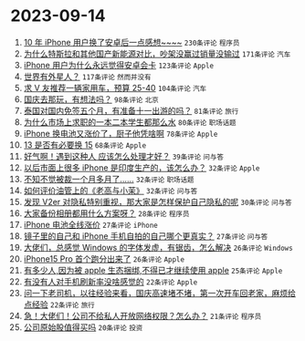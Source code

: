 # 2023-09-14

1. [10 年 iPhone 用户换了安卓后一点感想~~~~](https://www.v2ex.com/t/973658) `230条评论` `程序员`
1. [为什么特斯拉和其他国产新能源对比，吵架没赢过销量没输过](https://www.v2ex.com/t/973606) `171条评论` `汽车`
1. [iPhone 用户为什么永远觉得安卓会卡](https://www.v2ex.com/t/973730) `123条评论` `Apple`
1. [世界有外星人？](https://www.v2ex.com/t/973598) `117条评论` `然而并没有`
1. [求 V 友推荐一辆家用车，预算 25-40](https://www.v2ex.com/t/973630) `104条评论` `汽车`
1. [国庆去那玩，有想法吗？](https://www.v2ex.com/t/973609) `98条评论` `北京`
1. [泰国对国内免签五个月，有准备十一出游的吗？](https://www.v2ex.com/t/973712) `81条评论` `旅行`
1. [为什么市场上求职的一本二本学生都那么水](https://www.v2ex.com/t/973818) `80条评论` `职场话题`
1. [iPhone 换电池又涨价了，厨子他凭啥啊](https://www.v2ex.com/t/973642) `78条评论` `Apple`
1. [13 是否有必要换 15](https://www.v2ex.com/t/973716) `68条评论` `Apple`
1. [好气啊！遇到这种人 应该怎么处理才好？](https://www.v2ex.com/t/973796) `39条评论` `问与答`
1. [以后市面上很多 iPhone 是印度生产的，该怎么办？](https://www.v2ex.com/t/973806) `32条评论` `Apple`
1. [不知不觉被裁一个月多月了……](https://www.v2ex.com/t/973764) `32条评论` `职场话题`
1. [如何评价油管上的《老高与小茉》](https://www.v2ex.com/t/973660) `32条评论` `问与答`
1. [发现 V2er 对隐私特别重视，那大家是怎样保护自己隐私的呢](https://www.v2ex.com/t/973717) `30条评论` `问与答`
1. [大家备份相册都用什么方案呀？](https://www.v2ex.com/t/973776) `28条评论` `程序员`
1. [iPhone 电池全线涨价](https://www.v2ex.com/t/973686) `27条评论` `iPhone`
1. [镜子里的自己和 iPhone 手机自拍的自己哪个更真实？](https://www.v2ex.com/t/973628) `27条评论` `问与答`
1. [大佬们，总感觉 Windows 的字体发虚，有锯齿，怎么解决](https://www.v2ex.com/t/973728) `26条评论` `Windows`
1. [iPhone15 Pro 首个跑分出来了](https://www.v2ex.com/t/973691) `26条评论` `Apple`
1. [有多少人,因为被 apple 生态捆绑,不得已才继续使用 apple](https://www.v2ex.com/t/973877) `25条评论` `Apple`
1. [有没有人对手机刷新率没啥感觉的](https://www.v2ex.com/t/973759) `22条评论` `Apple`
1. [问一下老司机，以往经验来看，国庆高速堵不堵，第一次开车回老家，麻烦给点经验](https://www.v2ex.com/t/973741) `22条评论` `旅行`
1. [急！大佬们！公司不给私人开放网络权限？怎么办？](https://www.v2ex.com/t/973905) `21条评论` `程序员`
1. [公司原始股值得买吗](https://www.v2ex.com/t/973860) `20条评论` `投资`
